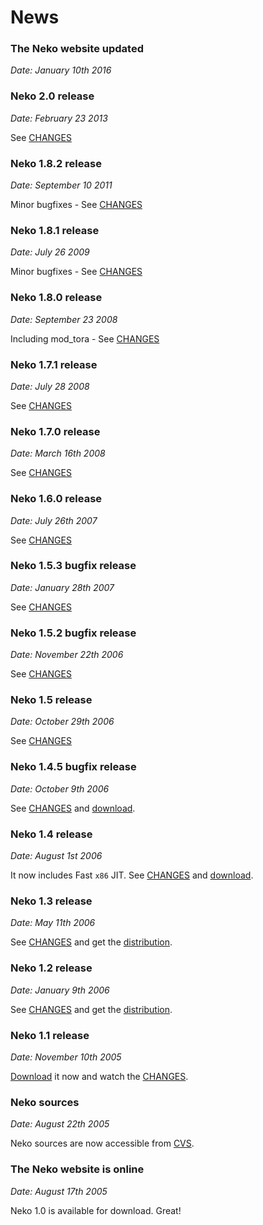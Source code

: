 News
====

### The Neko website updated
_Date: January 10th 2016_  


### Neko 2.0 release
_Date: February 23 2013_  

See [CHANGES](https://github.com/HaxeFoundation/neko/blob/master/CHANGES)


### Neko 1.8.2 release
_Date: September 10 2011_  

Minor bugfixes - See [CHANGES](https://github.com/HaxeFoundation/neko/blob/master/CHANGES)


### Neko 1.8.1 release
_Date: July 26 2009_  

Minor bugfixes - See [CHANGES](https://github.com/HaxeFoundation/neko/blob/master/CHANGES)


### Neko 1.8.0 release
_Date: September 23 2008_  

Including mod_tora - See [CHANGES](https://github.com/HaxeFoundation/neko/blob/master/CHANGES)


### Neko 1.7.1 release
_Date: July 28 2008_  

See [CHANGES](https://github.com/HaxeFoundation/neko/blob/master/CHANGES)


### Neko 1.7.0 release
_Date: March 16th 2008_  

See [CHANGES](https://github.com/HaxeFoundation/neko/blob/master/CHANGES)


### Neko 1.6.0 release
_Date: July 26th 2007_  

See [CHANGES](https://github.com/HaxeFoundation/neko/blob/master/CHANGES)


### Neko 1.5.3 bugfix release
_Date: January 28th 2007_  

See [CHANGES](https://github.com/HaxeFoundation/neko/blob/master/CHANGES)


### Neko 1.5.2 bugfix release
_Date: November 22th 2006_  

See [CHANGES](https://github.com/HaxeFoundation/neko/blob/master/CHANGES)


### Neko 1.5 release
_Date: October 29th 2006_  

See [CHANGES](https://github.com/HaxeFoundation/neko/blob/master/CHANGES)


### Neko 1.4.5 bugfix release
_Date: October 9th 2006_  

See [CHANGES](https://github.com/HaxeFoundation/neko/blob/master/CHANGES) and [download](/download).


### Neko 1.4 release
_Date: August 1st 2006_  

It now includes Fast `x86` JIT. See [CHANGES](/doc/changes/v1.4) and [download](/download).


### Neko 1.3 release
_Date: May 11th 2006_  

See [CHANGES](/doc/changes/v1.3) and get the [distribution](/download).


### Neko 1.2 release
_Date: January 9th 2006_  

See [CHANGES](/doc/changes/v1.2) and get the [distribution](/download).


### Neko 1.1 release
_Date: November 10th 2005_  

[Download](/download) it now and watch the [CHANGES](http://ncannasse.free.fr/?p=52).


### Neko sources
_Date: August 22th 2005_  

Neko sources are now accessible from [CVS](/download).


### The Neko website is online
_Date: August 17th 2005_  

Neko 1.0 is available for download. Great!

